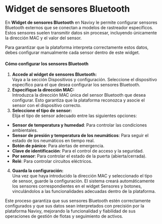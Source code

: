 # Widget de sensores Bluetooth

En **Widget de sensores Bluetooth** en Navixy le permite configurar sensores Bluetooth externos que se conectan a modelos de rastreador específicos. Estos sensores suelen transmitir datos sin procesar, incluyendo únicamente la dirección MAC y el valor del sensor.

Para garantizar que la plataforma interpreta correctamente estos datos, debes configurar manualmente cada sensor dentro de este widget.

#### Cómo configurar los sensores Bluetooth

1. **Accede al widget de sensores Bluetooth:**  
Vaya a la sección Dispositivos y configuración. Seleccione el dispositivo específico para el que desea configurar los sensores Bluetooth.
2. **Especifique la dirección MAC:**  
Introduzca la dirección MAC única del sensor Bluetooth que desea configurar. Esto garantiza que la plataforma reconozca y asocie el sensor con el dispositivo correcto.
3. **Seleccione el tipo de sensor:**  
Elija el tipo de sensor adecuado entre las siguientes opciones:
  - **Sensor de temperatura y humedad**: Para controlar las condiciones ambientales.
  - **Sensor de presión y temperatura de los neumáticos**: Para seguir el estado de los neumáticos en tiempo real.
  - **Botón de pánico**: Para alertas de emergencia.
  - **Clave de identificación**: Para el control de acceso y la seguridad.
  - **Por sensor**: Para controlar el estado de la puerta (abierta/cerrada).
  - **Relé**: Para controlar circuitos eléctricos.
4. **Guarda la configuración:**  
Una vez que haya introducido la dirección MAC y seleccionado el tipo de sensor, guarde la configuración. El sistema creará automáticamente los sensores correspondientes en el widget Sensores y botones, vinculándolos a las funcionalidades adecuadas dentro de la plataforma.

Este proceso garantiza que sus sensores Bluetooth estén correctamente configurados y que sus datos sean interpretados con precisión por la plataforma Navixy, mejorando la funcionalidad y fiabilidad de sus operaciones de gestión de flotas y seguimiento de activos.